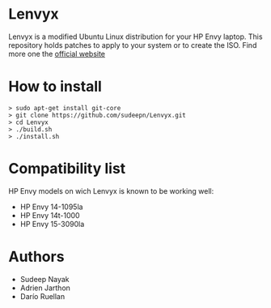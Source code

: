 Lenvyx
======

Lenvyx is a modified Ubuntu Linux distribution for your HP Envy laptop.
This repository holds patches to apply to your system or to create the ISO.
Find more one the [official website](http://lenvyx.com)

How to install
==============

    > sudo apt-get install git-core
    > git clone https://github.com/sudeepn/Lenvyx.git
    > cd Lenvyx
    > ./build.sh
    > ./install.sh

Compatibility list
==============

HP Envy models on wich Lenvyx is known to be working well:

* HP Envy 14-1095la
* HP Envy 14t-1000
* HP Envy 15-3090la

Authors
=====

* Sudeep Nayak
* Adrien Jarthon
* Darío Ruellan